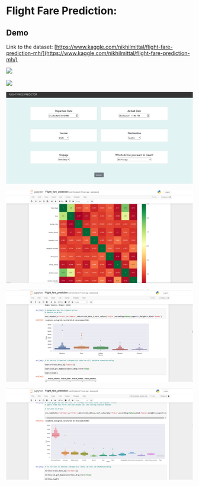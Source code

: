 # Flight Fare Prediction: 

## Demo
Link to the dataset: [https://www.kaggle.com/nikhilmittal/flight-fare-prediction-mh/](https://www.kaggle.com/nikhilmittal/flight-fare-prediction-mh/)

[![](https://i.imgur.com/R1g2wvC.png)](https://flight-price-prediction-api.herokuapp.com/)

[![](https://i.imgur.com/p0aeL6c.png)](https://flight-price-prediction-api.herokuapp.com/)

![](/images/Screenshot%20(226).png)

![](/images/Screenshot%20(227).png)

![](/images/Screenshot%20(228).png)

![](/images/Screenshot%20(229).png)




